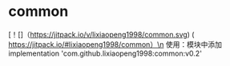 # common
[！[]（https://jitpack.io/v/lixiaopeng1998/common.svg) ( https://jitpack.io/#lixiaopeng1998/common）\n
使用：模块中添加implementation 'com.github.lixiaopeng1998:common:v0.2'
